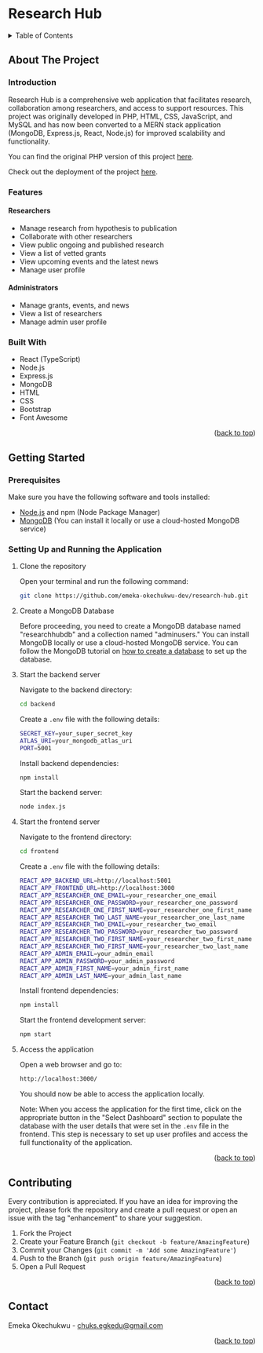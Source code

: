 <a name="readme-top"></a>

# Research Hub

<details>
  <summary>Table of Contents</summary>
  <ol>
    <li>
      <a href="#about-the-project">About The Project</a>
      <ul>
        <li><a href="#introduction">Introduction</a></li>
        <li><a href="#features">Features</a></li>
        <li><a href="#built-with">Built With</a></li>
      </ul>
    </li>
    <li>
      <a href="#getting-started">Getting Started</a>
      <ul>
        <li><a href="#prerequisites">Prerequisites</a></li>
        <li><a href="#setting-up-and-running-the-application">Setting Up and Running the Application</a></li>
      </ul>
    </li>
    <li><a href="#contributing">Contributing</a></li>
    <li><a href="#contact">Contact</a></li>
  </ol>
</details>

## About The Project

### Introduction

Research Hub is a comprehensive web application that facilitates research, collaboration among researchers, and access to support resources. This project was originally developed in PHP, HTML, CSS, JavaScript, and MySQL and has now been converted to a MERN stack application (MongoDB, Express.js, React, Node.js) for improved scalability and functionality.

You can find the original PHP version of this project [here](https://github.com/emeka-okechukwu-dev/research-hub-php).

<p>Check out the deployment of the project <a href="" target="_blank">here</a>.</p>

### Features

#### Researchers

- Manage research from hypothesis to publication
- Collaborate with other researchers
- View public ongoing and published research
- View a list of vetted grants
- View upcoming events and the latest news
- Manage user profile

#### Administrators

- Manage grants, events, and news
- View a list of researchers
- Manage admin user profile

### Built With

- React (TypeScript)
- Node.js
- Express.js
- MongoDB
- HTML
- CSS
- Bootstrap
- Font Awesome

<p align="right">(<a href="#readme-top">back to top</a>)</p>

## Getting Started

### Prerequisites

Make sure you have the following software and tools installed:

- [Node.js](https://nodejs.org/) and npm (Node Package Manager)
- [MongoDB](https://www.mongodb.com/) (You can install it locally or use a cloud-hosted MongoDB service)

### Setting Up and Running the Application

1. Clone the repository

   Open your terminal and run the following command:

   ```sh
   git clone https://github.com/emeka-okechukwu-dev/research-hub.git
   ```

2. Create a MongoDB Database

   Before proceeding, you need to create a MongoDB database named "researchhubdb" and a collection named "adminusers." You can install MongoDB locally or use a cloud-hosted MongoDB service. You can follow the MongoDB tutorial on [how to create a database](https://www.mongodb.com/basics/create-database) to set up the database.

3. Start the backend server

   Navigate to the backend directory:

   ```sh
   cd backend
   ```

   Create a `.env` file with the following details:

   ```sh
   SECRET_KEY=your_super_secret_key
   ATLAS_URI=your_mongodb_atlas_uri
   PORT=5001
   ```

   Install backend dependencies:

   ```sh
   npm install
   ```

   Start the backend server:

   ```sh
   node index.js
   ```

4. Start the frontend server

   Navigate to the frontend directory:

   ```sh
   cd frontend
   ```

   Create a `.env` file with the following details:

   ```sh
   REACT_APP_BACKEND_URL=http://localhost:5001
   REACT_APP_FRONTEND_URL=http://localhost:3000
   REACT_APP_RESEARCHER_ONE_EMAIL=your_researcher_one_email
   REACT_APP_RESEARCHER_ONE_PASSWORD=your_researcher_one_password
   REACT_APP_RESEARCHER_ONE_FIRST_NAME=your_researcher_one_first_name
   REACT_APP_RESEARCHER_TWO_LAST_NAME=your_researcher_one_last_name
   REACT_APP_RESEARCHER_TWO_EMAIL=your_researcher_two_email
   REACT_APP_RESEARCHER_TWO_PASSWORD=your_researcher_two_password
   REACT_APP_RESEARCHER_TWO_FIRST_NAME=your_researcher_two_first_name
   REACT_APP_RESEARCHER_TWO_FIRST_NAME=your_researcher_two_last_name
   REACT_APP_ADMIN_EMAIL=your_admin_email
   REACT_APP_ADMIN_PASSWORD=your_admin_password
   REACT_APP_ADMIN_FIRST_NAME=your_admin_first_name
   REACT_APP_ADMIN_LAST_NAME=your_admin_last_name
   ```

   Install frontend dependencies:

   ```sh
   npm install
   ```

   Start the frontend development server:

   ```sh
   npm start
   ```

5. Access the application

   Open a web browser and go to:

   ```sh
   http://localhost:3000/
   ```

   You should now be able to access the application locally.

   Note: When you access the application for the first time, click on the appropriate button in the "Select Dashboard" section to populate the database with the user details that were set in the `.env` file in the frontend. This step is necessary to set up user profiles and access the full functionality of the application.

<p align="right">(<a href="#readme-top">back to top</a>)</p>

## Contributing

Every contribution is appreciated. If you have an idea for improving the project, please fork the repository and create a pull request or open an issue with the tag "enhancement" to share your suggestion.

1. Fork the Project
2. Create your Feature Branch (`git checkout -b feature/AmazingFeature`)
3. Commit your Changes (`git commit -m 'Add some AmazingFeature'`)
4. Push to the Branch (`git push origin feature/AmazingFeature`)
5. Open a Pull Request

<p align="right">(<a href="#readme-top">back to top</a>)</p>

## Contact

Emeka Okechukwu - chuks.egkedu@gmail.com

<p align="right">(<a href="#readme-top">back to top</a>)</p>
